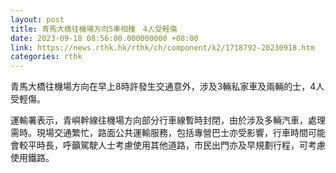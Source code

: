 ```yaml
---
layout: post
title: 青馬大橋往機場方向5車相撞　4人受輕傷
date: 2023-09-18 08:56:00.000000000 +08:00
link: https://news.rthk.hk/rthk/ch/component/k2/1718792-20230918.htm
categories: rthk
---
```


青馬大橋往機場方向在早上8時許發生交通意外，涉及3輛私家車及兩輛的士，4人受輕傷。

運輸署表示，青嶼幹線往機場方向部分行車線暫時封閉，由於涉及多輛汽車，處理需時。現場交通繁忙，路面公共運輸服務，包括專營巴士亦受影響，行車時間可能會較平時長，呼籲駕駛人士考慮使用其他道路，市民出門亦及早規劃行程，可考慮使用鐵路。

